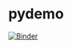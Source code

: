 # pydemo

[![Binder](https://mybinder.org/badge_logo.svg)](https://mybinder.org/v2/gh/judwhite/pydemo/develop?filepath=buttfart.ipynb)
